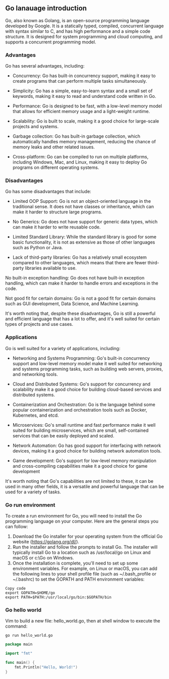 ## Go lanauage introduction
Go, also known as Golang, is an open-source programming language developed by Google. It is a statically typed, compiled, concurrent language with syntax similar to C, and has high performance and a simple code structure. It is designed for system programming and cloud computing, and supports a concurrent programming model.

### Advantages

Go has several advantages, including:

- Concurrency: Go has built-in concurrency support, making it easy to create programs that can perform multiple tasks simultaneously.

- Simplicity: Go has a simple, easy-to-learn syntax and a small set of keywords, making it easy to read and understand code written in Go.

- Performance: Go is designed to be fast, with a low-level memory model that allows for efficient memory usage and a light-weight runtime.

- Scalability: Go is built to scale, making it a good choice for large-scale projects and systems.

- Garbage collection: Go has built-in garbage collection, which automatically handles memory management, reducing the chance of memory leaks and other related issues.

- Cross-platform: Go can be compiled to run on multiple platforms, including Windows, Mac, and Linux, making it easy to deploy Go programs on different operating systems.

### Disadvantages

Go has some disadvantages that include:

- Limited OOP Support: Go is not an object-oriented language in the traditional sense. It does not have classes or inheritance, which can make it harder to structure large programs.

- No Generics: Go does not have support for generic data types, which can make it harder to write reusable code.

- Limited Standard Library: While the standard library is good for some basic functionality, it is not as extensive as those of other languages such as Python or Java.

- Lack of third-party libraries: Go has a relatively small ecosystem compared to other languages, which means that there are fewer third-party libraries available to use.

No built-in exception handling: Go does not have built-in exception handling, which can make it harder to handle errors and exceptions in the code.

Not good fit for certain domains: Go is not a good fit for certain domains such as GUI development, Data Science, and Machine Learning.

It's worth noting that, despite these disadvantages, Go is still a powerful and efficient language that has a lot to offer, and it's well suited for certain types of projects and use cases.

### Applications

Go is well suited for a variety of applications, including:

- Networking and Systems Programming: Go's built-in concurrency support and low-level memory model make it well suited for networking and systems programming tasks, such as building web servers, proxies, and networking tools.

- Cloud and Distributed Systems: Go's support for concurrency and scalability make it a good choice for building cloud-based services and distributed systems.

- Containerization and Orchestration: Go is the language behind some popular containerization and orchestration tools such as Docker, Kubernetes, and etcd.

- Microservices: Go's small runtime and fast performance make it well suited for building microservices, which are small, self-contained services that can be easily deployed and scaled.

- Network Automation: Go has good support for interfacing with network devices, making it a good choice for building network automation tools.

- Game development: Go's support for low-level memory manipulation and cross-compiling capabilities make it a good choice for game development

It's worth noting that Go's capabilities are not limited to these, it can be used in many other fields, it is a versatile and powerful language that can be used for a variety of tasks.



### Go run environment

To create a run environment for Go, you will need to install the Go programming language on your computer. Here are the general steps you can follow:

1. Download the Go installer for your operating system from the official Go website (https://golang.org/dl/).
2. Run the installer and follow the prompts to install Go. The installer will typically install Go to a location such as /usr/local/go on Linux and macOS or c:\Go on Windows.
3. Once the installation is complete, you'll need to set up some environment variables. For example, on Linux or macOS, you can add the following lines to your shell profile file (such as ~/.bash_profile or ~/.bashrc) to set the GOPATH and PATH environment variables:

```shell
Copy code
export GOPATH=$HOME/go
export PATH=$PATH:/usr/local/go/bin:$GOPATH/bin
```



### Go hello world

Vim to build a new file: hello_world.go, then at shell window to execute the command: 

```she
go run hello_world.go
```

```go
package main

import "fmt"

func main() {
    fmt.Println("Hello, World!")
}
```

